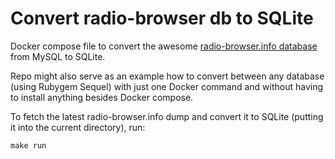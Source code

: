 Convert radio-browser db to SQLite 
==================================

Docker compose file to convert the awesome [radio-browser.info database](http://www.radio-browser.info/gui/#/) from MySQL to SQLite.

Repo might also serve as an example how to convert between any database (using Rubygem Sequel) 
with just one Docker command and without having to install anything besides Docker compose.

To fetch the latest radio-browser.info dump and convert it to SQLite (putting it into the current directory), run:

```
make run
```
